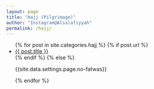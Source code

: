 ```yaml
---
layout: page
title: "Hajj (Pilgrimage)"
author: "Instagram@Alsalafiyyah"
permalink: /hajj/
---
```


<article class="post">
<ul class="posts">
  {% for post in site.categories.hajj %}
    {% if post.url %}
    <li><a href="{{ post.url }}">{{ post.title }}</a>
    </li>
    {% endif %}
    {% else %}
    <p>{{site.data.settings.page.no-fatwas}}</p>
  {% endfor %}
</ul>
</article>
